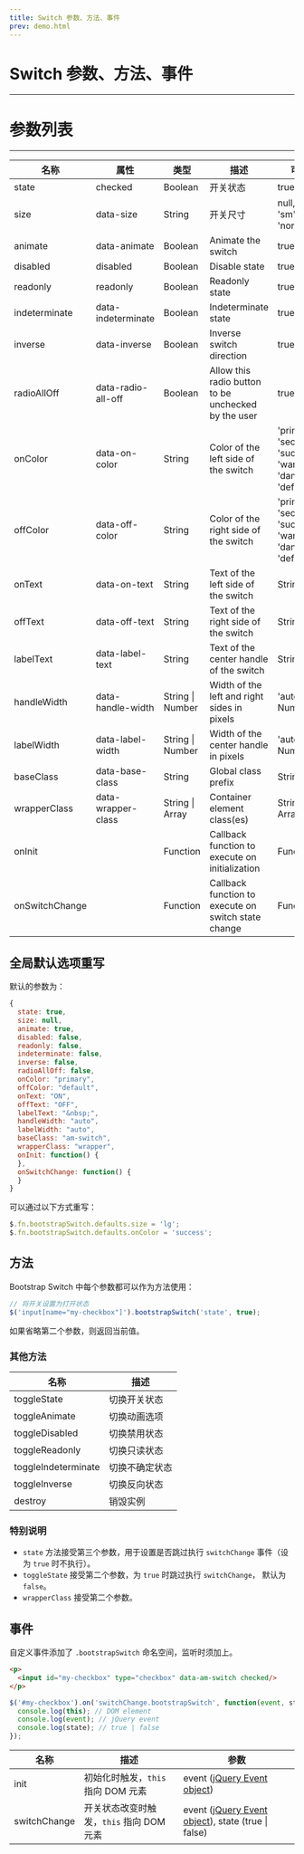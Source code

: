 ```yaml
---
title: Switch 参数、方法、事件
prev: demo.html
---
```


# Switch 参数、方法、事件
---

# 参数列表
---

<table class="am-table am-table-bordered am-table-striped">
  <thead>
  <tr>
    <th>名称</th>
    <th>属性</th>
    <th>类型</th>
    <th>描述</th>
    <th>可选值</th>
    <th>默认值</th>
  </tr>
  </thead>
  <tbody>
  <tr>
    <td>state</td>
    <td>checked</td>
    <td>Boolean</td>
    <td>开关状态</td>
    <td>true, false</td>
    <td>true</td>
  </tr>
  <tr>
    <td>size</td>
    <td>data-size</td>
    <td>String</td>
    <td>开关尺寸</td>
    <td>null, 'xs', 'sm', 'normal', 'lg'</td>
    <td>null</td>
  </tr>
  <tr>
    <td>animate</td>
    <td>data-animate</td>
    <td>Boolean</td>
    <td>Animate the switch</td>
    <td>true, false</td>
    <td>true</td>
  </tr>
  <tr>
    <td>disabled</td>
    <td>disabled</td>
    <td>Boolean</td>
    <td>Disable state</td>
    <td>true, false</td>
    <td>false</td>
  </tr>
  <tr>
    <td>readonly</td>
    <td>readonly</td>
    <td>Boolean</td>
    <td>Readonly state</td>
    <td>true, false</td>
    <td>false</td>
  </tr>
  <tr>
    <td>indeterminate</td>
    <td>data-indeterminate</td>
    <td>Boolean</td>
    <td>Indeterminate state</td>
    <td>true, false</td>
    <td>false</td>
  </tr>
  <tr>
    <td>inverse</td>
    <td>data-inverse</td>
    <td>Boolean</td>
    <td>Inverse switch direction</td>
    <td>true, false</td>
    <td>false</td>
  </tr>
  <tr>
    <td>radioAllOff</td>
    <td>data-radio-all-off</td>
    <td>Boolean</td>
    <td>Allow this radio button to be unchecked by the user</td>
    <td>true, false</td>
    <td>false</td>
  </tr>
  <tr>
    <td>onColor</td>
    <td>data-on-color</td>
    <td>String</td>
    <td>Color of the left side of the switch</td>
    <td>'primary', 'secondary', 'success', 'warning', 'danger', 'default'</td>
    <td>'primary'</td>
  </tr>
  <tr>
    <td>offColor</td>
    <td>data-off-color</td>
    <td>String</td>
    <td>Color of the right side of the switch</td>
    <td>'primary', 'secondary', 'success', 'warning', 'danger', 'default'</td>
    <td>'default'</td>
  </tr>
  <tr>
    <td>onText</td>
    <td>data-on-text</td>
    <td>String</td>
    <td>Text of the left side of the switch</td>
    <td>String</td>
    <td>'ON'</td>
  </tr>
  <tr>
    <td>offText</td>
    <td>data-off-text</td>
    <td>String</td>
    <td>Text of the right side of the switch</td>
    <td>String</td>
    <td>'OFF'</td>
  </tr>
  <tr>
    <td>labelText</td>
    <td>data-label-text</td>
    <td>String</td>
    <td>Text of the center handle of the switch</td>
    <td>String</td>
    <td>'&amp;nbsp;'</td>
  </tr>
  <tr>
    <td>handleWidth</td>
    <td>data-handle-width</td>
    <td>String | Number</td>
    <td>Width of the left and right sides in pixels</td>
    <td>'auto' or Number</td>
    <td>'auto'</td>
  </tr>
  <tr>
    <td>labelWidth</td>
    <td>data-label-width</td>
    <td>String | Number</td>
    <td>Width of the center handle in pixels</td>
    <td>'auto' or Number</td>
    <td>'auto'</td>
  </tr>
  <tr>
    <td>baseClass</td>
    <td>data-base-class</td>
    <td>String</td>
    <td>Global class prefix</td>
    <td>String</td>
    <td>'bootstrap-switch'</td>
  </tr>
  <tr>
    <td>wrapperClass</td>
    <td>data-wrapper-class</td>
    <td>String | Array</td>
    <td>Container element class(es)</td>
    <td>String | Array</td>
    <td>'wrapper'</td>
  </tr>
  <tr>
    <td>onInit</td>
    <td></td>
    <td>Function</td>
    <td>Callback function to execute on initialization</td>
    <td>Function</td>
    <td>
      <pre><code class="javascript">function(event, state) {}</code></pre>
    </td>
  </tr>
  <tr>
    <td>onSwitchChange</td>
    <td></td>
    <td>Function</td>
    <td>Callback function to execute on switch state change</td>
    <td>Function</td>
    <td>
      <pre><code class="javascript">function(event, state) {}</code></pre>
    </td>
  </tr>
  </tbody>
</table>

## 全局默认选项重写

默认的参数为：

```js
{
  state: true,
  size: null,
  animate: true,
  disabled: false,
  readonly: false,
  indeterminate: false,
  inverse: false,
  radioAllOff: false,
  onColor: "primary",
  offColor: "default",
  onText: "ON",
  offText: "OFF",
  labelText: "&nbsp;",
  handleWidth: "auto",
  labelWidth: "auto",
  baseClass: "am-switch",
  wrapperClass: "wrapper",
  onInit: function() {
  },
  onSwitchChange: function() {
  }
}
```

可以通过以下方式重写：

```js
$.fn.bootstrapSwitch.defaults.size = 'lg';
$.fn.bootstrapSwitch.defaults.onColor = 'success';
```

## 方法

Bootstrap Switch 中每个参数都可以作为方法使用：

```js
// 将开关设置为打开状态
$('input[name="my-checkbox"]').bootstrapSwitch('state', true);
```

如果省略第二个参数，则返回当前值。

### 其他方法

<table class="am-table am-table-bordered am-table-striped">
  <thead>
  <tr>
    <th>名称</th>
    <th>描述</th>
  </tr>
  </thead>
  <tbody>
  <tr>
    <td>toggleState</td>
    <td>切换开关状态</td>
  </tr>
  <tr>
    <td>toggleAnimate</td>
    <td>切换动画选项</td>
  </tr>
  <tr>
    <td>toggleDisabled</td>
    <td>切换禁用状态</td>
  </tr>
  <tr>
    <td>toggleReadonly</td>
    <td>切换只读状态</td>
  </tr>
  <tr>
    <td>toggleIndeterminate</td>
    <td>切换不确定状态</td>
  </tr>
  <tr>
    <td>toggleInverse</td>
    <td>切换反向状态</td>
  </tr>
  <tr>
    <td>destroy</td>
    <td>销毁实例</td>
  </tr>
  </tbody>
</table>

### 特别说明

- `state` 方法接受第三个参数，用于设置是否跳过执行 `switchChange` 事件（设为 `true` 时不执行）。
- `toggleState` 接受第二个参数，为 `true` 时跳过执行 `switchChange`， 默认为 `false`。
- `wrapperClass` 接受第二个参数。


## 事件

自定义事件添加了 `.bootstrapSwitch` 命名空间，监听时须加上。

`````html
<p>
  <input id="my-checkbox" type="checkbox" data-am-switch checked/>
</p>
`````

```js
$('#my-checkbox').on('switchChange.bootstrapSwitch', function(event, state) {
  console.log(this); // DOM element
  console.log(event); // jQuery event
  console.log(state); // true | false
});
```

<table class="am-table am-table-bordered am-table-striped">
  <thead>
  <tr>
    <th>名称</th>
    <th>描述</th>
    <th>参数</th>
  </tr>
  </thead>
  <tbody>
  <tr>
    <td>init</td>
    <td>初始化时触发，<code>this</code> 指向 DOM 元素</td>
    <td>event (<a href="https://api.jquery.com/category/events/event-object/" target="_blank">jQuery Event object</a>)</td>
  </tr>
  <tr>
    <td>switchChange</td>
    <td>开关状态改变时触发，<code>this</code> 指向 DOM 元素</td>
    <td>
      event (<a href="https://api.jquery.com/category/events/event-object/" target="_blank">jQuery Event object</a>),
      state (true | false)
    </td>
  </tr>
  </tbody>
</table>

<script src="../amazeui.switch.min.js"></script>
<script>
  $('#my-checkbox').on('switchChange.bootstrapSwitch', function(event, state) {
    console.log(this); // DOM element
    console.log(event); // jQuery event
    console.log(state); // true | false
  });
</script>

